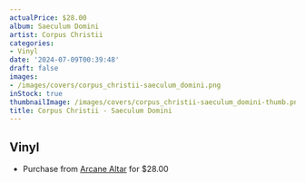 ```yaml
---
actualPrice: $28.00
album: Saeculum Domini
artist: Corpus Christii
categories:
- Vinyl
date: '2024-07-09T00:39:48'
draft: false
images:
- /images/covers/corpus_christii-saeculum_domini.png
inStock: true
thumbnailImage: /images/covers/corpus_christii-saeculum_domini-thumb.png
title: Corpus Christii - Saeculum Domini
---
```


## Vinyl
* Purchase from [Arcane Altar](https://arcanealtar.bigcartel.com/product/corpus-christii-saeculum-domini-12-lp) for $28.00
